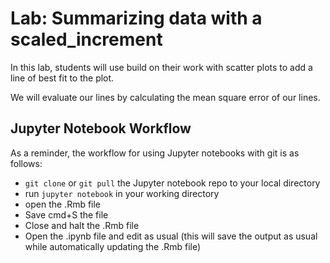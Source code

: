 # Lab: Summarizing data with a scaled_increment

In this lab, students will use build on their work with scatter plots to add a line of best fit to the plot.

We will evaluate our lines by calculating the mean square error of our lines.

## Jupyter Notebook Workflow

As a reminder, the workflow for using Jupyter notebooks with git is as follows:

* `git clone` or `git pull` the Jupyter notebook repo to your local directory
* run `jupyter notebook` in your working directory
* open the .Rmb file
* Save cmd+S the file
* Close and halt the .Rmb file
* Open the .ipynb file and edit as usual (this will save the output as usual while automatically updating the .Rmb file)
